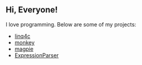 ## Hi, Everyone!
I love programming. Below are some of my projects:

- [linq4c](https://github.com/haifenghuang/linq4c)
- [monkey](https://github.com/haifenghuang/monkey)
- [magpie](https://github.com/haifenghuang/magpie)
- [ExpressionParser](https://github.com/haifenghuang/ExpressionParser)
